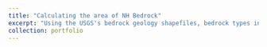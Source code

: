 ```yaml
---
title: "Calculating the area of NH Bedrock"
excerpt: "Using the USGS's bedrock geology shapefiles, bedrock types in New Hampshire were summarized in a plot by area.<br/><img src='/images/Rock_types.png'>"
collection: portfolio
---
```


